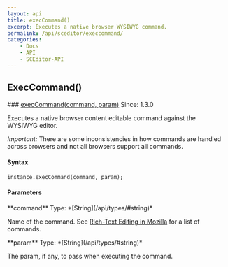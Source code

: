 ```yaml
---
layout: api
title: execCommand()
excerpt: Executes a native browser WYSIWYG command.
permalink: /api/sceditor/execcommand/
categories:
    - Docs
    - API
    - SCEditor-API
---
```

## ExecCommand()

<article class="api method" markdown="1">
### <a id="execCommand" href="#execCommand">execCommand(command, param)</a> <span class="since">Since: 1.3.0</span>

Executes a native browser content editable command against the WYSIWYG editor.

*Important:* There are some inconsistencies in how commands are handled across browsers and not all browsers support all commands.


#### Syntax

	instance.execCommand(command, param);


#### Parameters

<div class="parameters">
<div class="parameter" markdown="1">
**command**  
Type: *[String](/api/types/#string)*

Name of the command. See [Rich-Text Editing in Mozilla](https://developer.mozilla.org/en/docs/Rich-Text_Editing_in_Mozilla) for a list of commands.
</div>

<div class="parameter" markdown="1">
**param**  
Type: *[String](/api/types/#string)*

The param, if any, to pass when executing the command.
</div>
</div>
</article>
